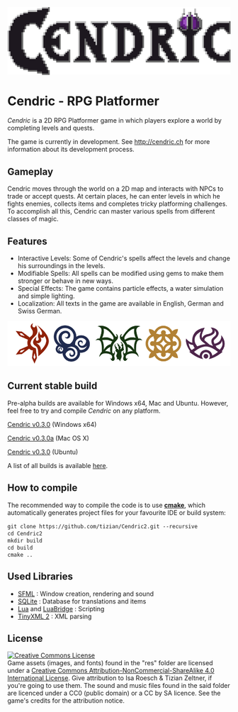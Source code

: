![cendric logo](images/logo.png)
# Cendric - RPG Platformer

*Cendric* is a 2D RPG Platformer game in which players explore a world by completing levels and quests.

The game is currently in development. See http://cendric.ch for more information about its development process.

## Gameplay

Cendric moves through the world on a 2D map and interacts with NPCs to trade or accept quests. At certain places, he can enter levels in which he fights enemies, collects items and completes tricky platforming challenges. To accomplish all this, Cendric can master various spells from different classes of magic.

## Features

- Interactive Levels: Some of Cendric's spells affect the levels and change his surroundings in the levels.
- Modifiable Spells: All spells can be modified using gems to make them stronger or behave in new ways.
- Special Effects: The game contains particle effects, a water simulation and simple lighting.
- Localization: All texts in the game are available in English, German and Swiss German.

![cendric icons](images/icons.png)

## Current stable build

Pre-alpha builds are available for Windows x64, Mac and Ubuntu. However, feel free to try and compile *Cendric* on any platform.

[Cendric v0.3.0](https://github.com/tizian/Cendric2/releases/download/v0.3.0/Cendric_v0.3.0_win64.zip) (Windows x64)

[Cendric v0.3.0a](https://github.com/tizian/Cendric2/releases/download/v0.3.0/cendric_v0.3.0a_mac.zip) (Mac OS X)

[Cendric v0.3.0](https://github.com/tizian/Cendric2/releases/download/v0.3.0/Cendric_v0.3.0_ubuntu.tar.gz) (Ubuntu)


A list of all builds is available [here](https://github.com/tizian/Cendric2/releases).

## How to compile

The recommended way to compile the code is to use [**cmake**](https://cmake.org/), which automatically generates project files for your favourite IDE or build system:
```
git clone https://github.com/tizian/Cendric2.git --recursive
cd Cendric2
mkdir build
cd build
cmake ..
```

## Used Libraries

* [SFML](http://www.sfml-dev.org/) : Window creation, rendering and sound
* [SQLite](https://www.sqlite.org/) : Database for translations and items
* [Lua](http://www.lua.org/work/) and [LuaBridge](https://github.com/vinniefalco/LuaBridge) : Scripting
* [TinyXML 2](http://www.grinninglizard.com/tinyxml2/index.html) : XML parsing

## License

<a rel="license" href="http://creativecommons.org/licenses/by-nc-sa/4.0/"><img alt="Creative Commons License" style="border-width:0" src="https://i.creativecommons.org/l/by-nc-sa/4.0/88x31.png" /></a><br />Game assets (images, and fonts) found in the "res" folder are licensed under a <a rel="license" href="http://creativecommons.org/licenses/by-nc-sa/4.0/">Creative Commons Attribution-NonCommercial-ShareAlike 4.0 International License</a>. Give attribution to Isa Roesch & Tizian Zeltner, if you're going to use them. The sound and music files found in the said folder are licenced under a CC0 (public domain) or a CC by SA licence. See the game's credits for the attribution notice.

